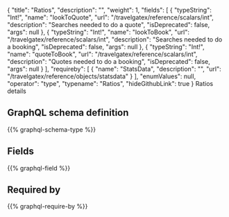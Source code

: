 {
  "title": "Ratios",
  "description": "",
  "weight": 1,
  "fields": [
    {
      "typeString": "Int!",
      "name": "lookToQuote",
      "url": "/travelgatex/reference/scalars/int",
      "description": "Searches needed to do a quote",
      "isDeprecated": false,
      "args": null
    },
    {
      "typeString": "Int!",
      "name": "lookToBook",
      "url": "/travelgatex/reference/scalars/int",
      "description": "Searches needed to do a booking",
      "isDeprecated": false,
      "args": null
    },
    {
      "typeString": "Int!",
      "name": "quoteToBook",
      "url": "/travelgatex/reference/scalars/int",
      "description": "Quotes needed to do a booking",
      "isDeprecated": false,
      "args": null
    }
  ],
  "requireby": [
    {
      "name": "StatsData",
      "description": "",
      "url": "/travelgatex/reference/objects/statsdata"
    }
  ],
  "enumValues": null,
  "operator": "type",
  "typename": "Ratios",
  "hideGithubLink": true
}
Ratios details
## GraphQL schema definition

{{% graphql-schema-type %}}

## Fields

{{% graphql-field %}}

## Required by

{{% graphql-require-by %}}
